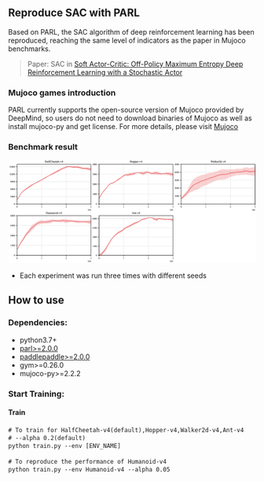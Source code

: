 ## Reproduce SAC with PARL
Based on PARL, the SAC algorithm of deep reinforcement learning has been reproduced, reaching the same level of indicators as the paper in Mujoco benchmarks.

> Paper: SAC in [Soft Actor-Critic: Off-Policy Maximum Entropy Deep Reinforcement Learning with a Stochastic Actor](https://arxiv.org/abs/1801.01290)

### Mujoco games introduction
PARL currently supports the open-source version of Mujoco provided by DeepMind, so users do not need to download binaries of Mujoco as well as install mujoco-py and get license. For more details, please visit [Mujoco](https://github.com/deepmind/mujoco)

### Benchmark result

<img src="https://github.com/benchmarking-rl/PARL-experiments/blob/master/SAC/paddle/result.png" alt="SAC_results"/>

+ Each experiment was run three times with different seeds

## How to use
### Dependencies:
+ python3.7+
+ [parl>=2.0.0](https://github.com/PaddlePaddle/PARL)
+ [paddlepaddle>=2.0.0](https://github.com/PaddlePaddle/Paddle)
+ gym>=0.26.0
+ mujoco-py>=2.2.2

### Start Training:
#### Train
```
# To train for HalfCheetah-v4(default),Hopper-v4,Walker2d-v4,Ant-v4
# --alpha 0.2(default)
python train.py --env [ENV_NAME]

# To reproduce the performance of Humanoid-v4
python train.py --env Humanoid-v4 --alpha 0.05
